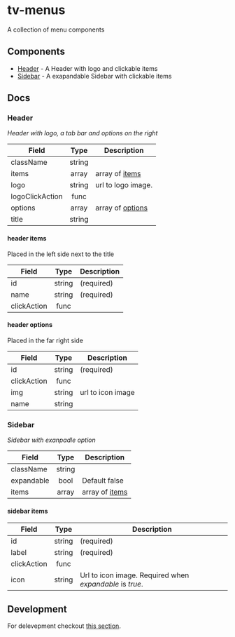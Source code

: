 # tv-menus

A collection of menu components
## Components

- [Header](#header) - A Header with logo and clickable items
- [Sidebar](#sidebar) - A exapandable Sidebar with clickable items

## Docs
### Header
_Header with logo, a tab bar and options on the right_

**Field** | **Type** | **Description**
--- | :---: | ---
className | string |
items | array | array of [items](#header-items)
logo | string | url to logo image.
logoClickAction | func |
options | array | array of [options](#header-options)
title | string |

#### header items
Placed in the left side next to the title

**Field** | **Type** | **Description**
--- | :---: | ---
id | string | (required)
name | string | (required)
clickAction | func |

#### header options
Placed in the far right side

**Field** | **Type** | **Description**
--- | :---: | ---
id | string | (required)
clickAction | func |
img | string | url to icon image
name | string |

### Sidebar
_Sidebar with exanpadle option_

**Field** | **Type** | **Description**
--- | :---: | ---
className | string |
expandable | bool | Default false
items | array | array of [items](#sidebar-items)

#### sidebar items

**Field** | **Type** | **Description**
--- | :---: | ---
id | string | (required)
label | string | (required)
clickAction | func |
icon | string | Url to icon image. Required when _expandable_ is _true_.


## Development
For delevepment checkout [this section](https://github.com/shareThevelopment/tv-handbook/Development).